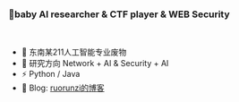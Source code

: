### 👋baby AI researcher & CTF player & WEB Security 
</br>

- 🔭 东南某211人工智能专业废物      
- 🌱 研究方向 Network + AI & Security + AI 
- ⚡ Python / Java
- 🍔 Blog: [ruorunzi的博客](https://b1ue0ceanrun.github.io/)
<br></br>
